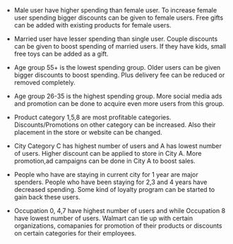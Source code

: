 

- Male user have higher spending than female user. To increase female user spending bigger discounts can be given to female users. Free gifts can be added with existing products for female users.
- Married user have lesser spending than single user. Couple discounts can be given to boost spending of married users. If they have kids, small free toys can be added as a gift.
- Age group 55+ is the lowest spending group. Older users can be given bigger discounts to boost spending. Plus delivery fee can be reduced or removed completely.
- Age group 26-35 is the highest spending group. More social media ads and promotion can be done to acquire even more users from this group.
- Product category 1,5,8 are most profitable categories. Discounts/Promotions on other category can be increased. Also their placement in the store or website can be changed.
- City Category C has highest number of users and A has lowest number of users. Higher discount can be applied to store in City A. More promotion,ad campaigns can be done in City A to boost sales.

- People who have are staying in current city for 1 year are major spenders. People who have been staying for 2,3 and 4 years have decreased spending. Some kind of loyalty program can be started to gain back these users. 

- Occupation 0, 4,7 have highest number of users and  while Occupation 8 have lowest number of users. Walmart can tie up with certain organizations, comapanies for promotion of their products or discounts on certain categories for their employees.
